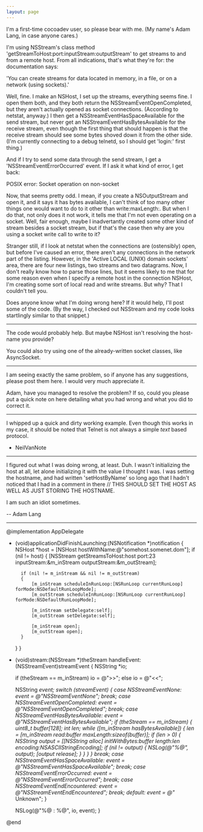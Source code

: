 ```yaml
---
layout: page
---
```


I'm a first-time cocoadev user, so please bear with me.  (My name's Adam Lang, in case anyone cares.)

I'm using NSStream's class method 'getStreamToHost:port:inputStream:outputStream' to get streams to and from a remote host. From all indications, that's what they're for: the documentation says: 

'You can create streams for data located in memory, in a file, or on a network (using sockets).' 

Well, fine. I make an NSHost, I set up the streams, everything seems fine. I open them both, and they both return the NSStreamEventOpenCompleted, but they aren't actually opened as socket connections. (According to netstat, anyway.) I then get a NSStreamEventHasSpaceAvailable for the send stream, but never get an NSStreamEventHasBytesAvailable for the receive stream, even though the first thing that should happen is that the receive stream should see some bytes shoved down it from the other side. (I'm currently connecting to a debug telnetd, so I should get 'login:' first thing.) 

And if I try to send some data through the send stream, I get a 'NSStreamEventErrorOccurred' event. If I ask it what kind of error, I get back: 

POSIX error: Socket operation on non-socket 

Now, that seems pretty odd. I mean, if you create a NSOutputStream and open it, and it says it has bytes available, I can't think of too many other things one would want to do to it other than write:maxLength:. But when I do that, not only does it not work, it tells me that I'm not even operating on a socket. Well, fair enough, maybe I inadvertantly created some other kind of stream besides a socket stream, but if that's the case then why are you using a socket write call to write to it?

Stranger still, if I look at netstat when the connections are (ostensibly) open, but before I've caused an error, there aren't any connections in the network part of the listing. However, in the 'Active LOCAL (UNIX) domain sockets' area, there are four new listings, two streams and two datagrams. Now, I don't really know how to parse those lines, but it seems likely to me that for some reason even when I specify a remote host in the connection NSHost, I'm creating some sort of local read and write streams. But why? That I couldn't tell you. 

Does anyone know what I'm doing wrong here?  If it would help, I'll post some of the code.  (By the way, I checked out NSStream and my code looks startlingly similar to that snippet.)

----

The code would probably help. But maybe NSHost isn't resolving the host-name you provide?

You could also try using one of the already-written socket classes, like AsyncSocket.

----

I am seeing exactly the same problem, so if anyone has any suggestions, please post them here. I would very much appreciate it.

Adam, have you managed to resolve the problem? If so, could you please put a quick note on here detailing what you had wrong and what you did to correct it.

----

I whipped up a quick and dirty working example. Even though this works in my case, it should be noted that Telnet is not always a simple *text* based protocol.

- NeilVanNote

----

I figured out what I was doing wrong, at least.  Duh.  I wasn't initializing the host at all, let alone initializing it with the value I thought I was.  I was setting the hostname, and had written 'setHostByName' so long ago that I hadn't noticed that I had in a comment in there // THIS SHOULD SET THE HOST AS WELL AS JUST STORING THE HOSTNAME.

I am such an idiot sometimes.

-- Adam Lang

----

    
@implementation AppDelegate

- (void)applicationDidFinishLaunching:(NSNotification *)notification
{
	NSHost *host = [NSHost hostWithName:@"somehost.somenet.dom"];
	if (nil != host)
	{
		[NSStream getStreamsToHost:host port:23 inputStream:&m_inStream outputStream:&m_outStream];
		
		if (nil != m_inStream && nil != m_outStream)
		{
			[m_inStream scheduleInRunLoop:[NSRunLoop currentRunLoop] forMode:NSDefaultRunLoopMode];
			[m_outStream scheduleInRunLoop:[NSRunLoop currentRunLoop] forMode:NSDefaultRunLoopMode];
		
			[m_inStream setDelegate:self];
			[m_outStream setDelegate:self];
			
			[m_inStream open];
			[m_outStream open];
		}
	}
}

- (void)stream:(NSStream *)theStream handleEvent:(NSStreamEvent)streamEvent
{
	NSString *io;
	
	if (theStream == m_inStream)
		io = @">>";
	else
		io = @"<<";
	
	NSString *event;
	switch (streamEvent)
	{
		case NSStreamEventNone:
			event = @"NSStreamEventNone";
			break;
		case NSStreamEventOpenCompleted:
			event = @"NSStreamEventOpenCompleted";
			break;
		case NSStreamEventHasBytesAvailable:
			event = @"NSStreamEventHasBytesAvailable";
			if (theStream == m_inStream)
			{
				uint8_t buffer[128];
				int len;
				while ([m_inStream hasBytesAvailable])
				{
					len = [m_inStream read:buffer maxLength:sizeof(buffer)];
					if (len > 0)
					{
						NSString *output = [[NSString alloc] initWithBytes:buffer length:len encoding:NSASCIIStringEncoding];
						if (nil != output)
						{
							NSLog(@"%@", output);
							[output release];
						}
					}
				}
			}
			break;
		case NSStreamEventHasSpaceAvailable:
			event = @"NSStreamEventHasSpaceAvailable";
			break;
		case NSStreamEventErrorOccurred:
			event = @"NSStreamEventErrorOccurred";
			break;
		case NSStreamEventEndEncountered:
			event = @"NSStreamEventEndEncountered";
			break;
		default:
			event = @"** Unknown";
	}

	NSLog(@"%@ : %@", io, event);
}

@end
